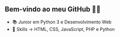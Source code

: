 ## Bem-vindo ao meu GitHub 🐱‍👤

- 📚 Junior em Python 3 e Desenvolvimento Web
- 🥋 Skills -> HTML, CSS, JavaScript, PHP e Python
